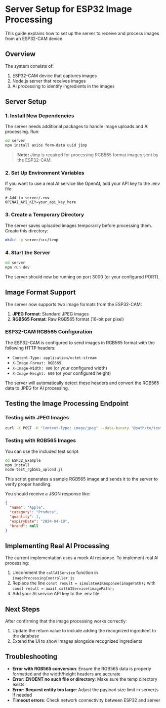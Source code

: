 # Server Setup for ESP32 Image Processing

This guide explains how to set up the server to receive and process images from an ESP32-CAM device.

## Overview

The system consists of:

1. ESP32-CAM device that captures images
2. Node.js server that receives images
3. AI processing to identify ingredients in the images

## Server Setup

### 1. Install New Dependencies

The server needs additional packages to handle image uploads and AI processing. Run:

```bash
cd server
npm install axios form-data uuid jimp
```

> **Note:** Jimp is required for processing RGB565 format images sent by the ESP32-CAM.

### 2. Set Up Environment Variables

If you want to use a real AI service like OpenAI, add your API key to the .env file:

```
# Add to server/.env
OPENAI_API_KEY=your_api_key_here
```

### 3. Create a Temporary Directory

The server saves uploaded images temporarily before processing them. Create this directory:

```bash
mkdir -p server/src/temp
```

### 4. Start the Server

```bash
cd server
npm run dev
```

The server should now be running on port 3000 (or your configured PORT).

## Image Format Support

The server now supports two image formats from the ESP32-CAM:

1. **JPEG Format**: Standard JPEG images
2. **RGB565 Format**: Raw RGB565 format (16-bit per pixel)

### ESP32-CAM RGB565 Configuration

The ESP32-CAM is configured to send images in RGB565 format with the following HTTP headers:

- `Content-Type: application/octet-stream`
- `X-Image-Format: RGB565`
- `X-Image-Width: 800` (or your configured width)
- `X-Image-Height: 600` (or your configured height)

The server will automatically detect these headers and convert the RGB565 data to JPEG for AI processing.

## Testing the Image Processing Endpoint

### Testing with JPEG Images

```bash
curl -X POST -H "Content-Type: image/jpeg" --data-binary "@path/to/test/image.jpg" http://localhost:3000/api/image-processing
```

### Testing with RGB565 Images

You can use the included test script:

```bash
cd ESP32_Example
npm install
node test_rgb565_upload.js
```

This script generates a sample RGB565 image and sends it to the server to verify proper handling.

You should receive a JSON response like:

```json
{
  "name": "Apple",
  "category": "Produce",
  "quantity": 1,
  "expiryDate": "2024-04-10",
  "brand": null
}
```

## Implementing Real AI Processing

The current implementation uses a mock AI response. To implement real AI processing:

1. Uncomment the `callAIService` function in `imageProcessingController.js`
2. Replace the line `const result = simulateAIResponse(imagePath);` with `const result = await callAIService(imagePath);`
3. Add your AI service API key to the .env file

## Next Steps

After confirming that the image processing works correctly:

1. Update the return value to include adding the recognized ingredient to the database
2. Extend the UI to show images alongside recognized ingredients

## Troubleshooting

- **Error with RGB565 conversion**: Ensure the RGB565 data is properly formatted and the width/height headers are accurate
- **Error: ENOENT no such file or directory**: Make sure the temp directory exists
- **Error: Request entity too large**: Adjust the payload size limit in server.js if needed
- **Timeout errors**: Check network connectivity between ESP32 and server
